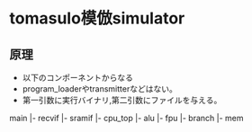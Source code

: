 # tomasulo模倣simulator

## 原理

- 以下のコンポーネントからなる
- program_loaderやtransmitterなどはない。
- 第一引数に実行バイナリ,第二引数にファイルを与える。

main
|- recvif
|- sramif
|- cpu_top
   |- alu
   |- fpu
   |- branch
   |- mem

